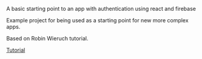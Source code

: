A basic starting point to an app with authentication using react and firebase

Example project for being used as a starting point for new more complex apps. 

Based on Robin Wieruch tutorial.

[Tutorial](https://www.robinwieruch.de/complete-firebase-authentication-react-tutorial#react-router-for-firebase-auth)